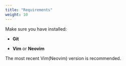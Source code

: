 ```yaml
---
title: "Requirements"
weight: 10
---
```


Make sure you have installed:

- **Git**

- **Vim** or **Neovim**

The most recent Vim(Neovim) version is recommended.
